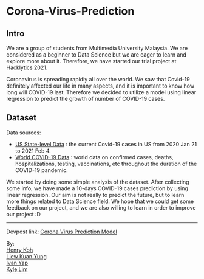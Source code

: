 # Corona-Virus-Prediction

## Intro
We are a group of students from Multimedia University Malaysia. We are considered as a beginner to Data Science but we are eager to learn and explore more about it. Therefore, we have started our trial project at Hacklytics 2021.

Coronavirus is spreading rapidly all over the world. We saw that Covid-19 definitely affected our life in many aspects, and it is important to know how long will COVID-19 last. Therefore we decided to utilize a model using linear regression to predict the growth of number of COVID-19 cases. 

## Dataset
Data sources:
- [US State-level Data](https://github.com/nytimes/covid-19-data) : the current Covid-19 cases in US from 2020 Jan 21 to 2021 Feb 4.
- [World COVID-19 Data](https://github.com/owid/covid-19-data/tree/master/public/data) : world data on confirmed cases, deaths, hospitalizations, testing, vaccinations, etc throughout the duration of the COVID-19 pandemic.

We started by doing some simple analysis of the dataset. After collecting some info, we have made a 10-days COVID-19 cases prediction by using linear regression. Our aim is not really to predict the future, but to learn more things related to Data Science field. We hope that we could get some feedback on our project, and we are also willing to learn in order to improve our project :D 

------

Devpost link: [Corona Virus Prediction Model](https://devpost.com/software/corona-virus-prediction-model)

By: <br>
[Henry Koh](https://github.com/hanyikoh) <br>
[Liew Kuan Yung](https://github.com/LiewKuanYung) <br>
[Ivan Yap](https://github.com/ivanyap0612) <br>
[Kyle Lim](https://github.com/kyle-lyk) <br>
